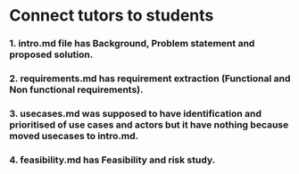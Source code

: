 # Connect tutors to students

### 1. intro.md file has Background, Problem statement and proposed solution.
### 2. requirements.md has requirement extraction (Functional and Non functional requirements).
### 3. usecases.md was supposed to have identification and prioritised of use cases and actors but it have nothing because moved usecases to intro.md.
### 4. feasibility.md has Feasibility and risk study.
